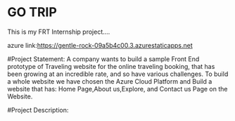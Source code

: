# GO TRIP
This is my FRT  Internship project....

azure link:https://gentle-rock-09a5b4c00.3.azurestaticapps.net

#Project Statement:
A company wants to build a sample Front End prototype of Traveling website  for the online traveling booking, that has been growing at an incredible rate, and so have various challenges. To build a whole website we have chosen the Azure Cloud Platform and Build a website that has: Home Page,About us,Explore, and Contact us Page on the Website.

#Project Description:




